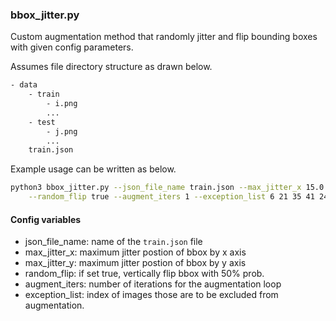 ### bbox_jitter.py

Custom augmentation method that randomly jitter and flip bounding boxes  
with given config parameters.  

Assumes file directory structure as drawn below.
```txt
- data
    - train
        - i.png
        ...
    - test
        - j.png
        ...
    train.json
```

Example usage can be written as below.

```bash
python3 bbox_jitter.py --json_file_name train.json --max_jitter_x 15.0 --max_jitter_y 15.0 \
    --random_flip true --augment_iters 1 --exception_list 6 21 35 41 241 254 256
```

#### Config variables

- json_file_name: name of the `train.json` file
- max_jitter_x: maximum jitter postion of bbox by x axis
- max_jitter_y: maximum jitter postion of bbox by y axis
- random_flip: if set true, vertically flip bbox with 50% prob.
- augment_iters: number of iterations for the augmentation loop
- exception_list: index of images those are to be excluded from augmentation.
